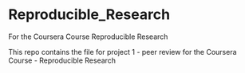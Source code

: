 # Reproducible_Research
For the Coursera Course Reproducible Research

This repo contains the file for project 1 - peer review for the Coursera Course - Reproducible Research
